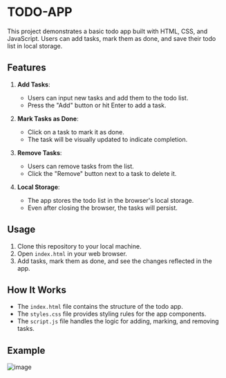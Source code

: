 # TODO-APP

This project demonstrates a basic todo app built with HTML, CSS, and JavaScript. Users can add tasks, mark them as done, and save their todo list in local storage.

## Features

1. **Add Tasks**:
   - Users can input new tasks and add them to the todo list.
   - Press the "Add" button or hit Enter to add a task.

2. **Mark Tasks as Done**:
   - Click on a task to mark it as done.
   - The task will be visually updated to indicate completion.

3. **Remove Tasks**:
   - Users can remove tasks from the list.
   - Click the "Remove" button next to a task to delete it.

4. **Local Storage**:
   - The app stores the todo list in the browser's local storage.
   - Even after closing the browser, the tasks will persist.

## Usage

1. Clone this repository to your local machine.
2. Open `index.html` in your web browser.
3. Add tasks, mark them as done, and see the changes reflected in the app.

## How It Works

- The `index.html` file contains the structure of the todo app.
- The `styles.css` file provides styling rules for the app components.
- The `script.js` file handles the logic for adding, marking, and removing tasks.

## Example
![image](https://github.com/NaragintiChanduPriya/TODO-APP/assets/103315311/70ead9ae-8f9d-42f1-90d1-bf20934d609d)
